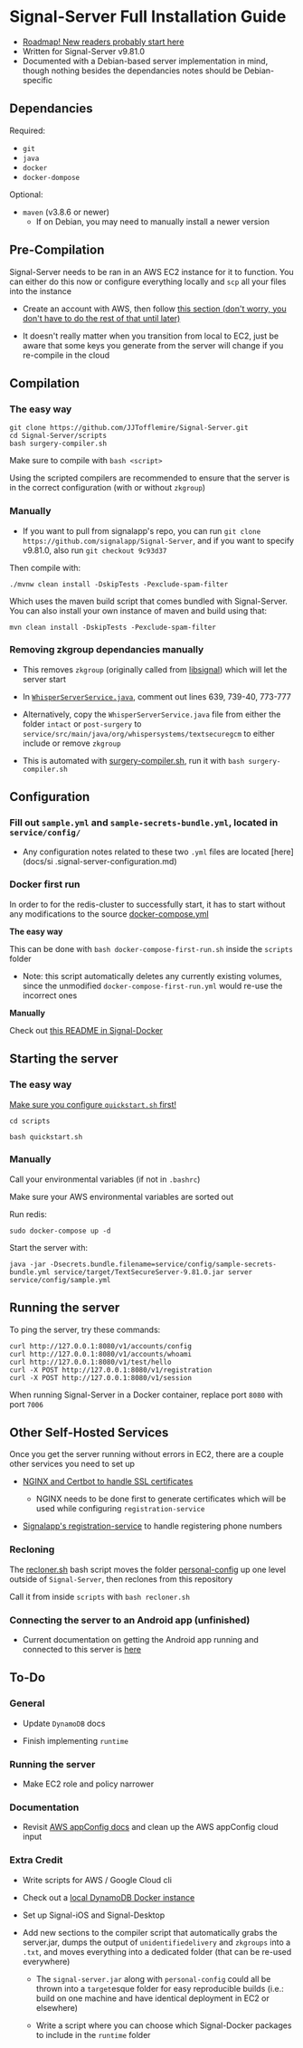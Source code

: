 # Signal-Server Full Installation Guide

- [Roadmap! New readers probably start here](https://github.com/JJTofflemire/Signal-Docker)
- Written for Signal-Server v9.81.0
- Documented with a Debian-based server implementation in mind, though nothing besides the dependancies notes should be Debian-specific

## Dependancies

Required:
- `git`
- `java`
- `docker`
- `docker-dompose`

Optional:
- `maven` (v3.8.6 or newer)
  - If on Debian, you may need to manually install a newer version

## Pre-Compilation

Signal-Server needs to be ran in an AWS EC2 instance for it to function. You can either do this now or configure everything locally and `scp` all your files into the instance

- Create an account with AWS, then follow [this section (don't worry, you don't have to do the rest of that until later)](docs/signal-server-configuration.md#aws-ec2)

- It doesn't really matter when you transition from local to EC2, just be aware that some keys you generate from the server will change if you re-compile in the cloud

## Compilation

### The easy way

```
git clone https://github.com/JJTofflemire/Signal-Server.git
cd Signal-Server/scripts
bash surgery-compiler.sh
```

Make sure to compile with `bash <script>`

Using the scripted compilers are recommended to ensure that the server is in the correct configuration (with or without `zkgroup`)

### Manually

- If you want to pull from signalapp's repo, you can run `git clone https://github.com/signalapp/Signal-Server`, and if you want to specify v9.81.0, also run `git checkout 9c93d37`

Then compile with:

```
./mvnw clean install -DskipTests -Pexclude-spam-filter
```

Which uses the maven build script that comes bundled with Signal-Server. You can also install your own instance of maven and build using that:

```
mvn clean install -DskipTests -Pexclude-spam-filter
```

### Removing zkgroup dependancies manually

- This removes `zkgroup` (originally called from [libsignal](https://github.com/signalapp/libsignal)) which will let the server start

- In [`WhisperServerService.java`](service/src/main/java/org/whispersystems/textsecuregcm/WhisperServerService.java), comment out lines 639, 739-40, 773-777

- Alternatively, copy the `WhisperServerService.java` file from either the folder `intact` or `post-surgery` to `service/src/main/java/org/whispersystems/textsecuregcm` to either include or remove `zkgroup`

- This is automated with [surgery-compiler.sh](scripts/surgery-compiler.sh), run it with `bash surgery-compiler.sh`

## Configuration

### Fill out `sample.yml` and `sample-secrets-bundle.yml`, located in `service/config/`

- Any configuration notes related to these two `.yml` files are located [here](docs/si .signal-server-configuration.md)

### Docker first run

In order to for the redis-cluster to successfully start, it has to start without any modifications to the source [docker-compose.yml](https://github.com/bitnami/containers/blob/main/bitnami/redis-cluster/docker-compose.yml)

**The easy way**

This can be done with `bash docker-compose-first-run.sh` inside the `scripts` folder

- Note: this script automatically deletes any currently existing volumes, since the unmodified `docker-compose-first-run.yml` would re-use the incorrect ones

**Manually**

Check out [this README in Signal-Docker](https://github.com/JJTofflemire/Signal-Docker/tree/main/redis-cluster)

## Starting the server

### The easy way

[Make sure you configure `quickstart.sh` first!](docs/signal-server-configuration.md#configuring-for-quickstartsh)

```
cd scripts

bash quickstart.sh
```

### Manually

Call your environmental variables (if not in `.bashrc`)

Make sure your AWS environmental variables are sorted out

Run redis:

```
sudo docker-compose up -d
```

Start the server with:

``` 
java -jar -Dsecrets.bundle.filename=service/config/sample-secrets-bundle.yml service/target/TextSecureServer-9.81.0.jar server service/config/sample.yml
```

## Running the server

To ping the server, try these commands:

```
curl http://127.0.0.1:8080/v1/accounts/config
curl http://127.0.0.1:8080/v1/accounts/whoami
curl http://127.0.0.1:8080/v1/test/hello
curl -X POST http://127.0.0.1:8080/v1/registration
curl -X POST http://127.0.0.1:8080/v1/session
```

When running Signal-Server in a Docker container, replace port `8080` with port `7006`

## Other Self-Hosted Services

Once you get the server running without errors in EC2, there are a couple other services you need to set up

- [NGINX and Certbot to handle SSL certificates](https://github.com/JJTofflemire/Signal-Docker/tree/main/nginx-certbot)

  - NGINX needs to be done first to generate certificates which will be used while configuring `registration-service`

- [Signalapp's registration-service](https://github.com/JJTofflemire/Signal-Docker/tree/main/registration-service) to handle registering phone numbers

### Recloning

The [recloner.sh](scripts/recloner.sh) bash script moves the folder [personal-config](personal-config) up one level outside of `Signal-Server`, then reclones from this repository

Call it from inside `scripts` with `bash recloner.sh`

### Connecting the server to an Android app (unfinished)

- Current documentation on getting the Android app running and connected to this server is [here](https://github.com/JJTofflemire/Signal-Android)

## To-Do

### General

- Update `DynamoDB` docs

- Finish implementing `runtime`

### Running the server

- Make EC2 role and policy narrower

### Documentation

- Revisit [AWS appConfig docs](docs/signal-server-configuration.md#aws-appconfig) and clean up the AWS appConfig cloud input

### Extra Credit

- Write scripts for AWS / Google Cloud cli

- Check out a [local DynamoDB Docker instance](https://github.com/madeindra/signal-setup-guide/blob/master/signal-server-5.xx/docker-compose.yml)

- Set up Signal-iOS and Signal-Desktop

- Add new sections to the compiler script that automatically grabs the server.jar, dumps the output of `unidentifiedelivery` and `zkgroups` into a `.txt`, and moves everything into a dedicated folder (that can be re-used everywhere)
  
  - The `signal-server.jar` along with `personal-config` could all be thrown into a `target`esque folder for easy reproducible builds (i.e.: build on one machine and have identical deployment in EC2 or elsewhere)
  
  - Write a script where you can choose which Signal-Docker packages to include in the `runtime` folder